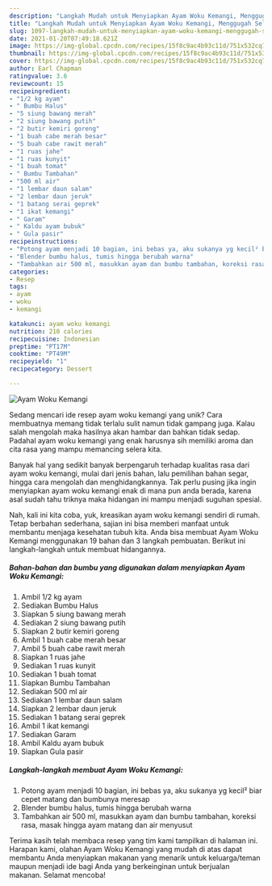 ```yaml
---
description: "Langkah Mudah untuk Menyiapkan Ayam Woku Kemangi, Menggugah Selera"
title: "Langkah Mudah untuk Menyiapkan Ayam Woku Kemangi, Menggugah Selera"
slug: 1097-langkah-mudah-untuk-menyiapkan-ayam-woku-kemangi-menggugah-selera
date: 2021-01-20T07:49:18.621Z
image: https://img-global.cpcdn.com/recipes/15f8c9ac4b93c11d/751x532cq70/ayam-woku-kemangi-foto-resep-utama.jpg
thumbnail: https://img-global.cpcdn.com/recipes/15f8c9ac4b93c11d/751x532cq70/ayam-woku-kemangi-foto-resep-utama.jpg
cover: https://img-global.cpcdn.com/recipes/15f8c9ac4b93c11d/751x532cq70/ayam-woku-kemangi-foto-resep-utama.jpg
author: Earl Chapman
ratingvalue: 3.6
reviewcount: 15
recipeingredient:
- "1/2 kg ayam"
- " Bumbu Halus"
- "5 siung bawang merah"
- "2 siung bawang putih"
- "2 butir kemiri goreng"
- "1 buah cabe merah besar"
- "5 buah cabe rawit merah"
- "1 ruas jahe"
- "1 ruas kunyit"
- "1 buah tomat"
- " Bumbu Tambahan"
- "500 ml air"
- "1 lembar daun salam"
- "2 lembar daun jeruk"
- "1 batang serai geprek"
- "1 ikat kemangi"
- " Garam"
- " Kaldu ayam bubuk"
- " Gula pasir"
recipeinstructions:
- "Potong ayam menjadi 10 bagian, ini bebas ya, aku sukanya yg kecil² biar cepet matang dan bumbunya meresap"
- "Blender bumbu halus, tumis hingga berubah warna"
- "Tambahkan air 500 ml, masukkan ayam dan bumbu tambahan, koreksi rasa, masak hingga ayam matang dan air menyusut"
categories:
- Resep
tags:
- ayam
- woku
- kemangi

katakunci: ayam woku kemangi 
nutrition: 210 calories
recipecuisine: Indonesian
preptime: "PT17M"
cooktime: "PT49M"
recipeyield: "1"
recipecategory: Dessert

---
```



![Ayam Woku Kemangi](https://img-global.cpcdn.com/recipes/15f8c9ac4b93c11d/751x532cq70/ayam-woku-kemangi-foto-resep-utama.jpg)

Sedang mencari ide resep ayam woku kemangi yang unik? Cara membuatnya memang tidak terlalu sulit namun tidak gampang juga. Kalau salah mengolah maka hasilnya akan hambar dan bahkan tidak sedap. Padahal ayam woku kemangi yang enak harusnya sih memiliki aroma dan cita rasa yang mampu memancing selera kita.

Banyak hal yang sedikit banyak berpengaruh terhadap kualitas rasa dari ayam woku kemangi, mulai dari jenis bahan, lalu pemilihan bahan segar, hingga cara mengolah dan menghidangkannya. Tak perlu pusing jika ingin menyiapkan ayam woku kemangi enak di mana pun anda berada, karena asal sudah tahu triknya maka hidangan ini mampu menjadi suguhan spesial.




Nah, kali ini kita coba, yuk, kreasikan ayam woku kemangi sendiri di rumah. Tetap berbahan sederhana, sajian ini bisa memberi manfaat untuk membantu menjaga kesehatan tubuh kita. Anda bisa membuat Ayam Woku Kemangi menggunakan 19 bahan dan 3 langkah pembuatan. Berikut ini langkah-langkah untuk membuat hidangannya.

<!--inarticleads1-->

##### Bahan-bahan dan bumbu yang digunakan dalam menyiapkan Ayam Woku Kemangi:

1. Ambil 1/2 kg ayam
1. Sediakan  Bumbu Halus
1. Siapkan 5 siung bawang merah
1. Sediakan 2 siung bawang putih
1. Siapkan 2 butir kemiri goreng
1. Ambil 1 buah cabe merah besar
1. Ambil 5 buah cabe rawit merah
1. Siapkan 1 ruas jahe
1. Sediakan 1 ruas kunyit
1. Sediakan 1 buah tomat
1. Siapkan  Bumbu Tambahan
1. Sediakan 500 ml air
1. Sediakan 1 lembar daun salam
1. Siapkan 2 lembar daun jeruk
1. Sediakan 1 batang serai geprek
1. Ambil 1 ikat kemangi
1. Sediakan  Garam
1. Ambil  Kaldu ayam bubuk
1. Siapkan  Gula pasir




<!--inarticleads2-->

##### Langkah-langkah membuat Ayam Woku Kemangi:

1. Potong ayam menjadi 10 bagian, ini bebas ya, aku sukanya yg kecil² biar cepet matang dan bumbunya meresap
1. Blender bumbu halus, tumis hingga berubah warna
1. Tambahkan air 500 ml, masukkan ayam dan bumbu tambahan, koreksi rasa, masak hingga ayam matang dan air menyusut




Terima kasih telah membaca resep yang tim kami tampilkan di halaman ini. Harapan kami, olahan Ayam Woku Kemangi yang mudah di atas dapat membantu Anda menyiapkan makanan yang menarik untuk keluarga/teman maupun menjadi ide bagi Anda yang berkeinginan untuk berjualan makanan. Selamat mencoba!
